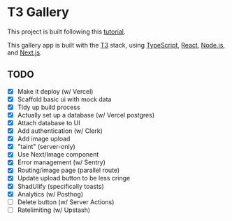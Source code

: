 # T3 Gallery

This project is built following this [tutorial](https://www.youtube.com/watch?v=d5x0JCZbAJs).

This gallery app is built with the [T3](https://create.t3.gg/) stack, using [TypeScript](https://www.typescriptlang.org/), [React](https://react.dev/), [Node.js](https://nodejs.org/en), and [Next.js](https://nextjs.org/).

## TODO

- [x] Make it deploy (w/ Vercel)
- [x] Scaffold basic ui with mock data
- [x] Tidy up build process
- [x] Actually set up a database (w/ Vercel postgres)
- [x] Attach database to UI
- [x] Add authentication (w/ Clerk)
- [x] Add image upload
- [x] "taint" (server-only)
- [x] Use Next/Image component
- [x] Error management (w/ Sentry)
- [x] Routing/image page (parallel route)
- [x] Update upload button to be less cringe
- [x] ShadUIify (specifically toasts)
- [x] Analytics (w/ Posthog)
- [ ] Delete button (w/ Server Actions)
- [ ] Ratelimiting (w/ Upstash)
